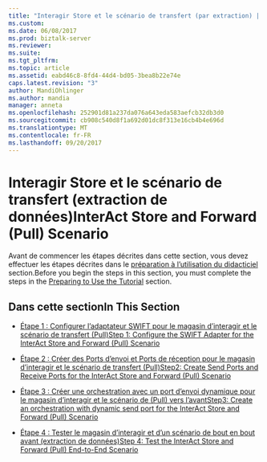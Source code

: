 ```yaml
---
title: "Interagir Store et le scénario de transfert (par extraction) | Documents Microsoft"
ms.custom: 
ms.date: 06/08/2017
ms.prod: biztalk-server
ms.reviewer: 
ms.suite: 
ms.tgt_pltfrm: 
ms.topic: article
ms.assetid: eabd46c8-8fd4-44d4-bd05-3bea8b22e74e
caps.latest.revision: "3"
author: MandiOhlinger
ms.author: mandia
manager: anneta
ms.openlocfilehash: 252901d81a237da076a643eda583aefcb32db3d0
ms.sourcegitcommit: cb908c540d8f1a692d01dc8f313e16cb4b4e696d
ms.translationtype: MT
ms.contentlocale: fr-FR
ms.lasthandoff: 09/20/2017
---
```

# <a name="interact-store-and-forward-pull-scenario"></a><span data-ttu-id="c0b7d-102">Interagir Store et le scénario de transfert (extraction de données)</span><span class="sxs-lookup"><span data-stu-id="c0b7d-102">InterAct Store and Forward (Pull) Scenario</span></span>
<span data-ttu-id="c0b7d-103">Avant de commencer les étapes décrites dans cette section, vous devez effectuer les étapes décrites dans le [préparation à l’utilisation du didacticiel](../../adapters-and-accelerators/fileact-interact/preparing-to-use-the-tutorial1.md) section.</span><span class="sxs-lookup"><span data-stu-id="c0b7d-103">Before you begin the steps in this section, you must complete the steps in the [Preparing to Use the Tutorial](../../adapters-and-accelerators/fileact-interact/preparing-to-use-the-tutorial1.md) section.</span></span>  
  
## <a name="in-this-section"></a><span data-ttu-id="c0b7d-104">Dans cette section</span><span class="sxs-lookup"><span data-stu-id="c0b7d-104">In This Section</span></span>  
  
-   [<span data-ttu-id="c0b7d-105">Étape 1 : Configurer l’adaptateur SWIFT pour le magasin d’interagir et le scénario de transfert (Pull)</span><span class="sxs-lookup"><span data-stu-id="c0b7d-105">Step 1: Configure the SWIFT Adapter for the InterAct Store and Forward (Pull) Scenario</span></span>](../../adapters-and-accelerators/fileact-interact/step-1-configure-the-swift-adapter-for-interact-store-and-forward-scenario.md)  
  
-   [<span data-ttu-id="c0b7d-106">Étape 2 : Créer des Ports d’envoi et Ports de réception pour le magasin d’interagir et le scénario de transfert (Pull)</span><span class="sxs-lookup"><span data-stu-id="c0b7d-106">Step2: Create Send Ports and Receive Ports for the InterAct Store and Forward (Pull) Scenario</span></span>](../../adapters-and-accelerators/fileact-interact/step-2-create-send-ports-and-receive-ports-for-the-interact-store-and-forward.md)  
  
-   [<span data-ttu-id="c0b7d-107">Étape 3 : Créer une orchestration avec un port d’envoi dynamique pour le magasin d’interagir et le scénario de (Pull) vers l’avant</span><span class="sxs-lookup"><span data-stu-id="c0b7d-107">Step3: Create an orchestration with  dynamic send port for the InterAct Store and Forward (Pull) Scenario</span></span>](../../adapters-and-accelerators/fileact-interact/step-3-create-orchestration-with-dynamic-send-for-interact-store-and-forward.md)  
  
-   [<span data-ttu-id="c0b7d-108">Étape 4 : Tester le magasin d’interagir et d’un scénario de bout en bout avant (extraction de données)</span><span class="sxs-lookup"><span data-stu-id="c0b7d-108">Step 4: Test the InterAct Store and Forward (Pull) End-to-End Scenario</span></span>](../../adapters-and-accelerators/fileact-interact/step-4-test-the-interact-store-and-forward-pull-end-to-end-scenario.md)